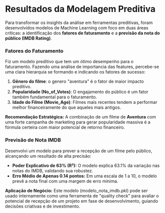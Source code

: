 # Resultados da Modelagem Preditiva

Para transformar os insights da análise em ferramentas preditivas, foram desenvolvidos modelos de Machine Learning com foco em duas áreas críticas: a identificação dos **fatores de faturamento** e a **previsão da nota do público (IMDB Rating)**.

### **Fatores do Faturamento**

Fiz um modelo preditivo que tem um ótimo desempenho para o faturamento. Fazendo uma análise de importancia das features, percebe-se uma clara hierarquia se formando e indicando os fatores de sucesso:

1.  **Gênero do filme**: o genero "aventura" é o fator de maior impacto preditivo.
2.  **Popularidade (No_of_Votes)**: O engajamento do público é um fator também fundamental para o faturamento.
3.  **Idade do Filme (Movie_Age)**: Filmes mais recentes tendem a performar melhor financeiramente do que aqueles mais antigos.

**Recomendação Estratégica:** A combinação de um filme de **Aventura** com uma forte campanha de marketing para gerar popularidade massiva é a fórmula certeira com maior potencial de retorno financeiro.

### **Previsão de Nota IMDB**

Desenvolvi um modelo para prever a recepção de um filme pelo público, alcançando um resultado de alta precisão:

* **Poder Explicativo de 63% (R²):** O modelo explica 63.1% da variação nas notas do IMDB, validando sua robustez.
* **Erro Médio de Apenas 0.14 pontos:** Em uma escala de 1 a 10, o modelo prevê a nota final com uma margem de erro mínima.

**Aplicação de Negócio:** Este modelo (modelo_nota_imdb.pkl) pode ser usado internamente como uma ferramenta de "quality check" para avaliar o potencial de recepção de um projeto em fase de desenvolvimento, guiando decisões criativas e de investimento.